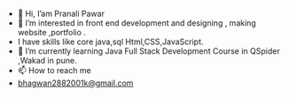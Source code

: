 - 👋 Hi, I’am Pranali Pawar
- 👀 I’m interested in front end development and designing , making website ,portfolio .
- I have skills like core java,sql Html,CSS,JavaScript.
- 🌱 I’m currently learning Java Full Stack Development Course in QSpider ,Wakad in pune.  
- 📫 How to reach me
- bhagwan2882001k@gmail.com

<!---
Pranali9922/Pranali9922 is a ✨ special ✨ repository because its `README.md` (this file) appears on your GitHub profile.
You can click the Preview link to take a look at your changes.
--->
